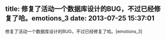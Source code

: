 title: 修复了活动一个数据库设计的BUG，不过已经修复了哈。emotions_3
date: 2013-07-25 15:37:01
---

修复了活动一个数据库设计的BUG，不过已经修复了哈。[emotions_3]
